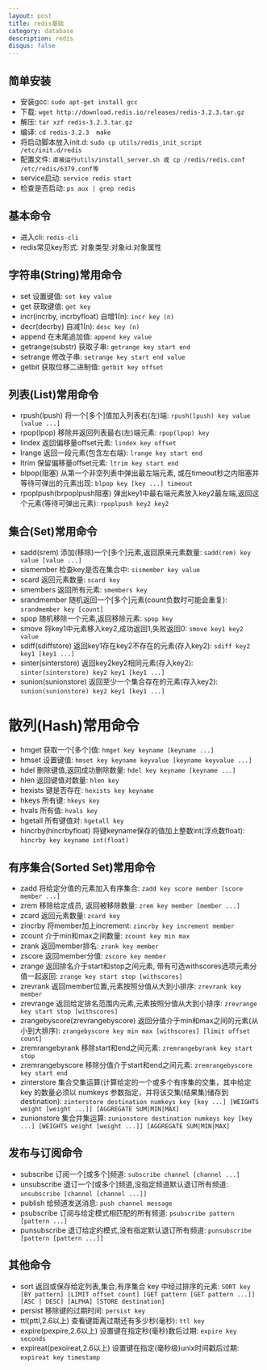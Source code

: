 ```yaml
---
layout: post
title: redis基础
category: database
description: redis
disqus: false
---
```


## 简单安装
* 安装gcc:  `sudo apt-get install gcc`
* 下载:  `wget http://download.redis.io/releases/redis-3.2.3.tar.gz`
* 解压:  `tar xzf redis-3.2.3.tar.gz`
* 编译:  `cd redis-3.2.3  make`
* 将启动脚本放入init.d:  `sudo cp utils/redis_init_script /etc/init.d/redis`
* 配置文件:  `直接运行utils/install_server.sh 或 cp /redis/redis.conf /etc/redis/6379.conf等`
* service启动:  `service redis start`
* 检查是否启动:  `ps aux | grep redis`


## 基本命令
* 进入cli:  `redis-cli`
* redis常见key形式: 对象类型:对象id:对象属性


## 字符串(String)常用命令
* set 设置键值:  `set key value`
* get 获取键值:  `get key`
* incr(incrby, incrbyfloat) 自增1(n):  `incr key (n)`
* decr(decrby) 自减1(n):  `desc key (n)`
* append 在末尾追加值:  `append key value`
* getrange(substr) 获取子串:  `getrange key start end`
* setrange 修改子串:  `setrange key start end value`
* getbit 获取位移二进制值:  `getbit key offset`


## 列表(List)常用命令 
* rpush(lpush) 将一个[多个]值加入列表右(左)端:  `rpush(lpush) key value [value ...]`
* rpop(lpop) 移除并返回列表最右(左)端元素:  `rpop(lpop) key`
* lindex 返回偏移量offset元素:  `lindex key offset`
* lrange 返回一段元素(包含左右端):  `lrange key start end`
* ltrim 保留偏移量offset元素:  `ltrim key start end`
* blpop(阻塞) 从第一个非空列表中弹出最左端元素, 或在timeout秒之内阻塞并等待可弹出的元素出现:  `blpop key [key ...] timeout`
* rpoplpush(brpoplpush阻塞) 弹出key1中最右端元素放入key2最左端,返回这个元素(等待可弹出元素):  `rpoplpush key2 key2`


## 集合(Set)常用命令
* sadd(srem) 添加(移除)一个[多个]元素,返回原来元素数量:  `sadd(rem) key value [value ...]`
* sismember 检查key是否在集合中:  `sismember key value`
* scard 返回元素数量:  `scard key`
* smembers 返回所有元素:  `smembers key`
* srandmember 随机返回一个[多个]元素(count负数时可能会重复):  `srandmember key [count]`
* spop 随机移除一个元素,返回移除元素:  `spop key`
* smove 将key1中元素移入key2,成功返回1,失败返回0:  `smove key1 key2 value`
* sdiff(sdiffstore) 返回key1存在key2不存在的元素(存入key2):  `sdiff key2 key1 [key1 ...]`
* sinter(sinterstore) 返回key2key2相同元素(存入key2):  `sinter(sinterstore) key2 key1 [key1 ...]`
* sunion(sunionstore) 返回至少一个集合存在的元素(存入key2):  `sunion(sunionstore) key2 key1 [key1 ...]`


# 散列(Hash)常用命令
* hmget 获取一个[多个]值:  `hmget key keyname [keyname ...]`
* hmset 设置键值:  `hmset key keyname keyvalue [keyname keyvalue ...]`
* hdel 删除键值,返回成功删除数量:  `hdel key keyname [keyname ...]`
* hlen 返回键值对数量:  `hlen key`
* hexists 键是否存在:  `hexists key keyname`
* hkeys 所有键:  `hkeys key`
* hvals 所有值:  `hvals key`
* hgetall 所有键值对:  `hgetall key`
* hincrby(hincrbyfloat) 将键keyname保存的值加上整数int(浮点数float):  `hincrby key keyname int(float)`


## 有序集合(Sorted Set)常用命令
* zadd 将给定分值的元素加入有序集合:  `zadd key score member [score member ...]`
* zrem 移除给定成员, 返回被移除数量:  `zrem key member [member ...]`
* zcard 返回元素数量:  `zcard key`
* zincrby 将member加上increment:  `zincrby key increment member`
* zcount 介于min和max之间数量:  `zcount key min max`
* zrank 返回member排名:  `zrank key member`
* zscore 返回member分值:  `zscore key member`
* zrange 返回排名介于start和stop之间元素, 带有可选withscores选项元素分值一起返回:  `zrange key start stop [withscores]`
* zrevrank 返回member位置,元素按照分值从大到小排序:  `zrevrank key member`
* zrevrange 返回给定排名范围内元素,元素按照分值从大到小排序:  `zrevrange key start stop [withscores]`
* zrangebyscore(zrevrangebyscore) 返回分值介于min和max之间的元素(从小到大排序):  `zrangebyscore key min max [withscores] [limit offset count]`
* zremrangebyrank 移除start和end之间元素:  `zremrangebyrank key start stop`
* zremrangebyscore 移除分值介于start和end之间元素:  `zremrangebyscore key start end`
* zinterstore 集合交集运算(计算给定的一个或多个有序集的交集，其中给定 key 的数量必须以 numkeys 参数指定，并将该交集(结果集)储存到 destination):  `zinterstore destination numkeys key [key ...] [WEIGHTS weight [weight ...]] [AGGREGATE SUM|MIN|MAX]`
* zunionstore 集合并集运算:  `zunionstore destination numkeys key [key ...] [WEIGHTS weight [weight ...]] [AGGREGATE SUM|MIN|MAX]`


## 发布与订阅命令
* subscribe 订阅一个[或多个]频道:  `subscribe channel [channel ...]`
* unsubscribe 退订一个[或多个]频道,没指定频道默认退订所有频道:  `unsubscribe [channel [channel ...]]`
* publish 给频道发送消息:  `push channel message`
* psubscribe 订阅与给定模式相匹配的所有频道:  `psubscribe pattern [pattern ...]`
* punsubscribe 退订给定的模式,没有指定默认退订所有频道:  `punsubscribe [pattern [pattern ...]]`


## 其他命令
* sort 返回或保存给定列表,集合,有序集合 key 中经过排序的元素:  `SORT key [BY pattern] [LIMIT offset count] [GET pattern [GET pattern ...]] [ASC | DESC] [ALPHA] [STORE destination]`
* persist 移除键的过期时间:  `persist key`
* ttl(pttl,2.6以上) 查看键距离过期还有多少秒(毫秒):  `ttl key`
* expire(pexpire,2.6以上) 设置键在指定秒(毫秒)数后过期:  `expire key seconds`
* expireat(pexoireat,2.6以上) 设置键在指定(毫秒级)unix时间戳后过期:  `expireat key timestamp`

